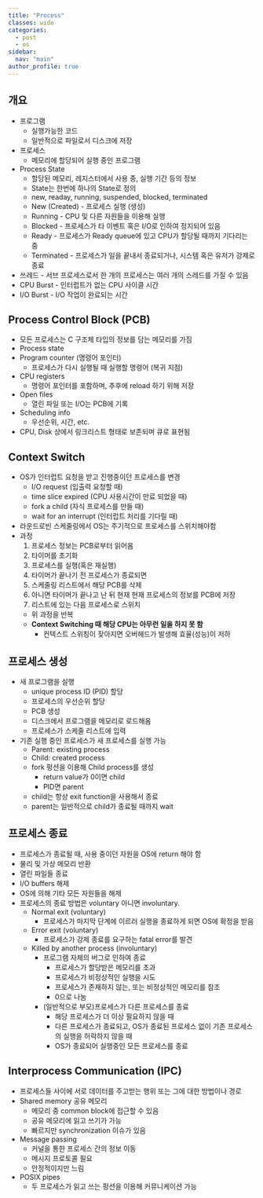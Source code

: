 ```yaml
---
title: "Process"
classes: wide
categories: 
  - post
  - os
sidebar:
  nav: "main"
author_profile: true
---
```

   
## 개요
* 프로그램 
  - 실행가능한 코드
  - 일반적으로 파일로서 디스크에 저장
* 프로세스 
  - 메모리에 할당되어 실행 중인 프로그램
* Process State 
  * 할당된 메모리, 레지스터에서 사용 중, 실행 기간 등의 정보
  * State는 한번에 하나의 State로 정의
  * new, readay, running, suspended, blocked, terminated
  * New (Created) - 프로세스 실행 (생성)
  * Running - CPU 및 다른 자원들을 이용해 실행
  * Blocked - 프로세스가 타 이벤트 혹은 I/O로 인하여 정지되어 있음 
  * Ready - 프로세스가 Ready queue에 있고 CPU가 할당될 때까지 기다리는 중
  * Terminated - 프로세스가 일을 끝내서 종료되거나, 시스템 혹은 유저가 강제로 종료
* 쓰레드 - 서브 프로세스로서 한 개의 프로세스는 여러 개의 스레드를 가질 수 있음
* CPU Burst - 인터럽트가 없는 CPU 사이클 시간
* I/O Burst - I/O 작업이 완료되는 시간

## Process Control Block (PCB)
* 모든 프로세스는 C 구조체 타입의 정보를 담는 메모리를 가짐
* Process state 
* Program counter (명령어 포인터)
  - 프로세스가 다시 실행될 때 실행할 명령어 (복귀 지점)
* CPU registers 
  - 명령어 포인터를 포함하며, 추후에 reload 하기 위해 저장
* Open files 
  - 열린 파일 또는 I/O는 PCB에 기록
* Scheduling info 
  - 우선순위, 시간, etc.
* CPU, Disk 상에서 링크리스트 형태로 보존되며 큐로 표현됨

## Context Switch
* OS가 인터럽트 요청을 받고 진행중이던 프로세스를 변경
  * I/O request (입출력 요청할 때)
  * time slice expired (CPU 사용시간이 만료 되었을 때)
  * fork a child (자식 프로세스를 만들 때)
  * wait for an interrupt (인터럽트 처리를 기다릴 때) 
* 라운드로빈 스케줄링에서 OS는 주기적으로 프로세스를 스위치해야함
* 과정
  1. 프로세스 정보는 PCB로부터 읽어옴
  2. 타이머를 초기화
  3. 프로세스를 실행(혹은 재실행)
  4. 타이머가 끝나기 전 프로세스가 종료되면
    1. 스케줄링 리스트에서 해당 PCB를 삭제
    2. 아니면  타이머가 끝나고 난 뒤 현재 현재 프로세스의 정보를 PCB에 저장
  5. 리스트에 있는 다음 프로세스로 스위치
  * 위 과정을 반복
  * **Context Switching 때 해당 CPU는 아무런 일을 하지 못 함**
    * 컨텍스트 스위칭이 잦아지면 오버헤드가 발생해 효율(성능)이 저하

## 프로세스 생성
* 새 프로그램을 실행
  * unique process ID (PID) 할당
  * 프로세스의 우선순위 할당
  * PCB 생성
  * 디스크에서 프로그램을 메모리로 로드해옴
  * 프로세스가 스케줄 리스트에 입력 
* 기존 실행 중인 프로세스가 새 프로세스를 실행 가능
  * Parent: existing process  
  * Child: created process 
  * fork 펑션을 이용해 Child process를 생성
    * return value가 0이면 child 
    * PID면 parent
  * child는 항상 exit function을 사용해서 종료
  * parent는 일반적으로 child가 종료될 때까지 wait

## 프로세스 종료
* 프로세스가 종료될 때, 사용 중이던 자원을 OS에 return 해야 함
* 물리 및 가상 메모리 반환
* 열린 파일들 종료
* I/O buffers 해제
* OS에 의해 기타 모든 자원들을 해제
* 프로세스의 종료 방법은 voluntary 아니면 involuntary.  
  * Normal exit (voluntary)  
    * 프로세스가 마지막 단계에 이르러 실행을 종료하게 되면 OS에 확정을 받음
  * Error exit (voluntary)  
    * 프로세스가 강제 종료를 요구하는 fatal error를 발견
  * Killed by another process (involuntary) 
    * 프로그램 자체의 버그로 인하여 종료
      * 프로세스가 할당받은 메모리를 초과
      * 프로세스가 비정상적인 실행을 시도
      * 프로세스가 존재하지 않는, 또는 비정상적인 메모리를 참조
      * 0으로 나눔  
    * (일반적으로 부모)프로세스가 다른 프로세스를 종료
      * 해당 프로세스가 더 이상 필요하지 않을 때
      * 다른 프로세스가 종료되고, OS가 종료된 프로세스 없이 기존 프로세스의 실행을 허락하지 않을 때
      * OS가 종료되어 실행중인 모든 프로세스를 종료

## Interprocess Communication (IPC)
* 프로세스들 사이에 서로 데이터를 주고받는 행위 또는 그에 대한 방법이나 경로
* Shared memory 공유 메모리 
  * 메모리 중 common block에 접근할 수 있음
  * 공유 메모리에 읽고 쓰기가 가능
  * 빠르지만 synchronization 이슈가 있음
* Message passing 
  * 커널을 통한 프로세스 간의 정보 이동
  * 메시지 프로토콜 필요
  * 안정적이지만 느림
* POSIX pipes 
  * 두 프로세스가 읽고 쓰는 펑션을 이용해 커뮤니케이션 가능

